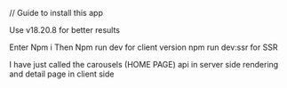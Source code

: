 // Guide to install this app

Use v18.20.8 for better results

Enter Npm i
Then Npm run dev for client version
npm run dev:ssr for SSR

I have just called the carousels (HOME PAGE) api in server side rendering and detail page in client side 